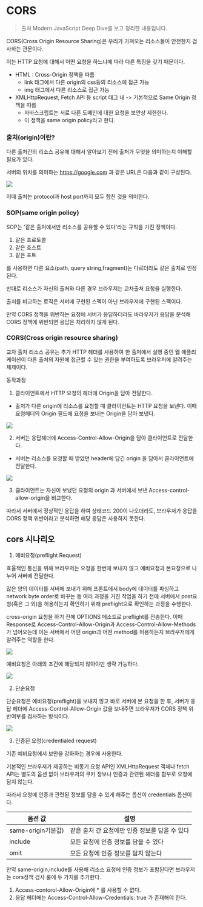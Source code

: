 # CORS

> 출처 Modern JavaScript Deep Dive를 보고 정리한 내용입니다.

CORS(Cross Origin Resource Sharing)은 우리가 가져오는 리소스들이 안전한지 검사하는 관문이다.

이는 HTTP 요청에 대해서 어떤 요청을 하느냐에 따라 다른 특징을 갖기 때문이다.

-   HTML : Cross-Origin 정책을 따름
    -   link 태그에서 다른 origin의 css등의 리소스에 접근 가능
    -   img 태그에서 다른 리소스로 접근 가능
-   XMLHttpRequest, Fetch API 등 script 태그 내 -> 기본적으로 Same Origin 정책을 따름
    -   자바스크립트는 서로 다른 도메인에 대한 요청을 보안상 제한한다.
    -   이 정책을 same origin policy라고 한다.

### 출처(origin)이란?

다른 출처간의 리소스 공유에 대해서 알아보기 전에 출처가 무엇을 의미하는지 이해할 필요가 있다.

서버의 위치를 의미하는 https://google.com 과 같은 URL은 다음과 같이 구성된다.

<img src="image/CORS/origin.png" >

이때 출처는 protocol과 host port까지 모두 합친 것을 의미한다.

### SOP(same origin policy)

SOP는 '같은 출처에서만 리소스를 공유할 수 있다'라는 규칙을 가진 정책이다.

1. 같은 프로토콜
2. 같은 호스트
3. 같은 포트

를 사용하면 다른 요소(path, query string,fragment)는 다르더라도 같은 출처로 인정된다.

반대로 리소스가 자신의 출처와 다른 경우 브라우저는 교차출처 요청을 실행한다.

출처를 비교하는 로직은 서버에 구현된 스펙이 아닌 브라우저에 구현된 스펙이다.

만약 CORS 정책을 위반하는 요청에 서버가 응답하더라도 바라우저가 응답을 분석해 CORS 정책에 위반되면 응답은 처리하지 않게 된다.

### CORS(Cross origin resource sharing)

교차 출처 리소스 공유는 추가 HTTP 헤더를 사용하여 한 출처에서 실행 중인 웹 에플리케이션이 다른 출처의 자원에 접근할 수 있는 권한을 부여하도록 브라우저에 알려주는 체제이다.

동작과정

1. 클라이언트에서 HTTP 요청의 헤더에 Origin을 담아 전달한다.

-   출처가 다른 origin에 리소스를 요청할 때 클라이언트는 HTTP 요청을 보낸다. 이때 요청헤더의 Origin 필드에 요청을 보내는 Origin을 담아 보낸다.

<img src="image/CORS/header1.png" >

2. 서버는 응답헤더에 Access-Control-Allow-Origin을 담아 클라이언트로 전달한다.

-   서버는 리소스를 요청할 때 받았던 header에 담긴 origin 을 담아서 클라이언트에 전달한다.

<img src="image/CORS/header2.png" >

3. 클라이언트는 자신이 보냈던 요청의 origin 과 서버에서 보낸 Access-control-allow-origin을 비교한다.

따라서 서버에서 정상적인 응답을 하여 상태코드 200이 나오더라도, 브라우저가 응답을 CORS 정책 위반이라고 분석하면 해당 응답은 사용하지 못한다.

## cors 시나리오

1. 예비요청(preflight Request)

효율적인 통신을 위해 브라우저는 요청을 한번에 보내지 않고 예비요청과 본요청으로 나누어 서버에 전달한다.

많은 양의 데이터를 서버에 보내기 위해 프론트에서 body에 데이터를 파싱하고 network byte order로 바꾸는 등 여러 과정을 거친 작업을 하기 전에 서버에서 post요청(혹은 그 외)을 허용하는지 확인하기 위해 preflight으로 확인하는 과정을 수행한다.

cross-origin 요청을 하기 전에 OPTIONS 메소드로 preflight를 전송한다. 이때 Response로 Access-Control-Allow-Origin과 Access-Control-Allow-Methods가 넘어오는데 이는 서버에서 어떤 origin과 어떤 method를 허용하는지 브라우저에게 알려주는 역할을 한다.

<img src="image/CORS/preflight.png" >

예비요청은 아래의 조건에 해당되지 않아야만 생략 가능하다.

<img src="image/CORS/생략.png" >

2. 단순요청

단순요청은 예비요청(preflight)을 보내지 않고 바로 서버에 본 요청을 한 후, 서버가 응답 헤더에 Access-Control-Allow-Origin 값을 보내주면 브라우저가 CORS 정책 위반여부를 검사하는 방식이다.

<img src="image/CORS/단순요청.png" >

3. 인증된 요청(credentialed request)

기존 예비요청에서 보안을 강화하는 경우에 사용한다.

기본적인 브라우저가 제공하는 비동기 요청 API인 XMLHttpRequest 객체나 fetch API는 별도의 옵션 없이 브라우저의 쿠키 정보나 인증과 관련된 헤더를 함부로 요청에 담지 않는다.

따라서 요청에 인증과 관련된 정보를 담을 수 있게 해주는 옵션이 credentials 옵션이다.

| 옵션 값            | 설명                                           |
| ------------------ | ---------------------------------------------- |
| same-origin기본값) | 같은 출처 간 요청에만 인증 정보를 담을 수 있다 |
| include            | 모든 요청에 인증 정보를 담을 수 있다           |
| omit               | 모든 요청에 인증 정보를 담지 않는다            |

만약 same-origin,include를 사용해 리소스 요청에 인증 정보가 포함된다면 브라우저는 cors정책 검사 룰에 두 가지를 추가한다.

1. Access-contorol-Allow-Origin에 \* 를 사용할 수 없다.
2. 응답 헤더에는 Access-Control-Allow-Credentials: true 가 존재해야 한다.
